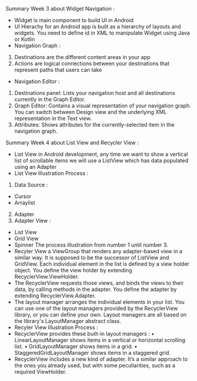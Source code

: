 Summary Week 3 about Widget Navigation :
-	Widget is main component to build UI in Android
-	UI Hierachy for an Android app is built as a hierarchy of layouts and widgets. You need to define id in XML to manipulate Widget  using Java or Kotlin
-	Navigation Graph :
1.	Destinations are the different content areas in your app
2.	Actions are logical connections between your destinations that represent paths that users can take
-	Navigation Editor :
1.	Destinations panel: Lists your navigation host and all destinations currently in the Graph Editor.
2.	Graph Editor: Contains a visual representation of your navigation graph. You can switch between Design view and the underlying XML representation in the Text view.
3.	Attributes: Shows attributes for the currently-selected item in the navigation graph.

Summary Week 4 about List View and Recycler View :
-	List View in Android development, any time we want to show a vertical list of scrollable items we will use a ListView which has data populated using an Adapter
-	List View Illustration Process :
1. Data Source :
- Cursor
- Arraylist
2. Adapter
3. Adapter View :
- List View
- Grid View
- Spinner
The process illustration from number 1 until number 3.
-	Recyler View a ViewGroup that renders any adapter-based view in a similar way. It is supposed to be the successor of ListView and GridView. Each individual element in the list is defined by a view holder object. You define the view holder by extending RecyclerView.ViewHolder.
-	The RecyclerView requests those views, and binds the views to their data, by calling methods in the adapter. You define the adapter by extending RecyclerView.Adapter.
-	The layout manager arranges the individual elements in your list. You can use one of the layout managers provided by the RecyclerView library, or you can define your own. Layout managers are all based on the library's LayoutManager abstract class.
-	Recyler View Illustration Process :
-	RecyclerView provides these built-in layout managers :
•	LinearLayoutManager shows items in a vertical or horizontal scrolling list.
•	GridLayoutManager shows items in a grid.
•	StaggeredGridLayoutManager shows items in a staggered grid.
-	RecyclerView includes a new kind of adapter. It’s a similar approach to the ones you already used, but with some peculiarities, such as a required ViewHolder.




